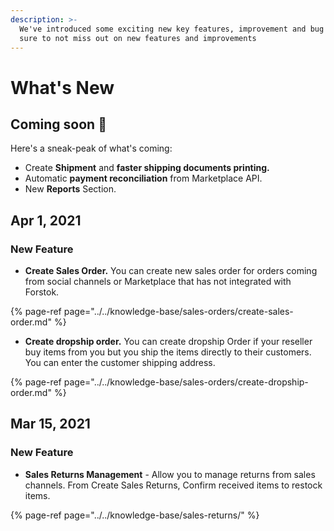 ```yaml
---
description: >-
  We've introduced some exciting new key features, improvement and bug fixes. Be
  sure to not miss out on new features and improvements
---
```


# What's New

## Coming soon 🚀

Here's a sneak-peak of what's coming:

* Create **Shipment** and ****faster **shipping documents** printing**.**
* Automatic **payment reconciliation** from Marketplace API.
* New **Reports** Section.

## Apr 1, 2021

### New Feature

* **Create Sales Order.** You can create new sales order for orders coming from social channels or Marketplace that has not integrated with Forstok.

{% page-ref page="../../knowledge-base/sales-orders/create-sales-order.md" %}

* **Create dropship order.** You can create dropship Order if your reseller buy items from you but you ship the items directly to their customers. You can enter the customer shipping address.

{% page-ref page="../../knowledge-base/sales-orders/create-dropship-order.md" %}

## Mar 15, 2021

### New Feature

* **Sales Returns Management** - Allow you to manage returns from sales channels. From Create Sales Returns, Confirm received items to restock items.

{% page-ref page="../../knowledge-base/sales-returns/" %}

### 



